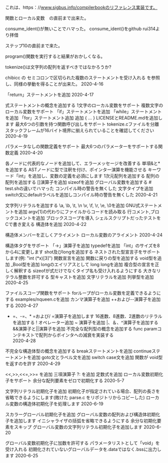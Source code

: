これは、https：//www.sigbus.info/compilerbookのリファレンス実装です。


関数とローカル変数　の直前まで出来た。

consume_ident()が無いことでハマった。
consume_ident()をgithub rui314より拝借

ステップ10の直前まで来た。

program()関数を実行すると結果がおかしくなる。

tokenize()は文字列の配列を返すべきではなかろうか?

chibicc の セミコロンで区切られた複数のステートメントを受け入れる
を参照し、同様の挙動を得ることが出来た。
2020-4-16

「return」ステートメントを追加
2020-4-17

式ステートメントの概念を追加する
1文字のローカル変数をサポート
複数文字のローカル変数をサポート
「if」ステートメントを追加
「while」ステートメントを追加
「for」ステートメント追加
追加 { ... }
LICENSEとREADME.mdを追加します
最大6つの引数を持つ関数呼び出しをサポート
tokenize.cファイルを分離
スタックフレームが16バイト境界に揃えられていることを確認してください
2020-4-19

パラメータなしの関数定義をサポート
最大6つのパラメーターをサポートする関数定義
2020-4-20

各ノードに代表的なノードを追加して、エラーメッセージを改善する
単項&と*を追加する
ASTノードに型で注釈を付け、ポインター演算を機能させる
キーワード「int」を追加し、変数の定義を必須にします
1次元配列を追加する
配列の配列を追加する
[]演算子を追加
sizeofを追加
グローバル変数を追加する # test.shの違いでハマった
コンパイル時の警告を無くした
文字タイプを追加
switch文にdefaultラベルを追加しコンパイル時の警告を無くした
2020-4-21

文字列リテラルを追加する
\a, \b, \t, \n \v, \f, \r, \e, \0を追加
GNU式ステートメントを追加
argv[1]の代わりにファイルからコードを読み取る
行コメント,ブロックコメントを追加
ブロックスコープを導入
シェルスクリプトだったテストをCで書き変える
構造体を追加
2020-4-22

構造体メンバーを正しくアライメント
ローカル変数のアライメント
2020-4-24

構造体タグをサポート
「->」演算子を追加
typedefを追加
「int」のサイズを8から4に変更します
shot及びlongを追加する
ネストされた型宣言子をサポートします(例: "int (*x)[3]")
関数宣言を追加
関数に戻りの型を追加する
void型を追加
_Bool型を追加
longのエイリアスとして long longを追加
複合型の宣言を正しく解釈する
sizeofが式だけでなくタイプ名も受け入れるようにする
大きなリテラル整数を許可する
型キャストを追加
文字リテラルを追加
列挙型を追加
2020-4-25

ファイルスコープ関数をサポート
forループがローカル変数を定義できるようにする
examples/nqueen.cを追加
カンマ演算子を追加
++および--演算子を追加する
2020-4-27

+ =、-=、* =および/ =演算子を追加します
16進数、8進数、2進数のリテラルを追加する
! オペレーター追加
~ 演算子を追加
|、＆、^演算子を追加する
&&演算子と||演算子を追加
不完全な配列型の概念を追加する
func paramコンテキストで配列からポインタへの減衰を実装する	
2020-4-28

不完全な構造体型の概念を追加する
breakステートメントを追加
continueステートメントを追加
goto文とラベル文を追加
switch case文を追加
関数が void型を返すのを許す
2020-4-29

<<,>>,<<=,>>= を追加
三項演算子 ?: を追加
定数式を追加
ローカル変数初期化子をサポート
余分な配列要素をゼロで初期化する
2020-5-7

文字列リテラル初期化子を追加
初期化子が指定されている場合、配列の長さを省略できるようにします(敗けた parse.c
をリポジトリからコピーした)
ローカル変数の構造体初期化子を処理します
2020-6-19


スカラーグローバル初期化子を追加
グローバル変数の配列および構造体初期化子を追加します
イニシャライザの括弧を省略できるようにする
余分な初期化要素をスキップ
グローバル変数の文字列リテラル初期化子を追加します
2020-6-20

グローバル変数初期化子に加数を許可する
パラメータリストとして「void」を受け入れる
初期化されていないグローバルデータを.dataではなく.bssに出力します
2020-6-25